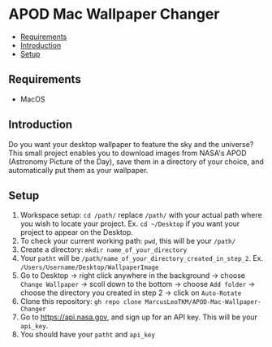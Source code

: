 # APOD Mac Wallpaper Changer

* [Requirements](#Requirements)
* [Introduction](#Introduction)
* [Setup](#Setup)
  
## Requirements
- MacOS

  
## Introduction
Do you want your desktop wallpaper to feature the sky and the universe? This small project enables you to download images from NASA's APOD (Astronomy Picture of the Day), save them in a directory of your choice, and automatically put them as your wallpaper.


## Setup
1. Workspace setup: `cd /path/` replace `/path/` with your actual path where you wish to locate your project. Ex. `cd ~/Desktop` if you want your project to appear on the Desktop.
2. To check your current working path: `pwd`, this will be your `/path/`
3. Create a directory: `mkdir name_of_your_directory`
4. Your `patht` will be `/path/name_of_your_directory_created_in_step_2`. Ex. `/Users/Username/Desktop/WallpaperImage`
5. Go to Desktop -> right click anywhere in the background -> choose `Change Wallpaper` -> scoll down to the bottom -> choose `Add folder` -> choose the directory you created in step 2 -> click on `Auto-Rotate`
6. Clone this repository: `gh repo clone MarcusLeoTKM/APOD-Mac-Wallpaper-Changer`
7. Go to https://api.nasa.gov, and sign up for an API key. This will be your `api_key`.
8. You should have your `patht` and `api_key`
